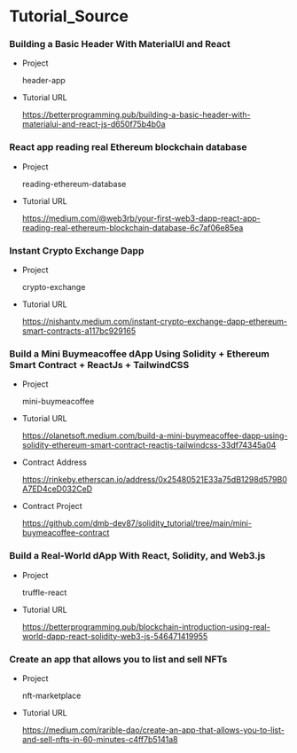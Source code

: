 # Tutorial_Source

### Building a Basic Header With MaterialUI and React

- Project

  header-app

- Tutorial URL

  https://betterprogramming.pub/building-a-basic-header-with-materialui-and-react-js-d650f75b4b0a

### React app reading real Ethereum blockchain database

- Project

  reading-ethereum-database

- Tutorial URL

  https://medium.com/@web3rb/your-first-web3-dapp-react-app-reading-real-ethereum-blockchain-database-6c7af06e85ea

### Instant Crypto Exchange Dapp

- Project
  
  crypto-exchange

- Tutorial URL

  https://nishantv.medium.com/instant-crypto-exchange-dapp-ethereum-smart-contracts-a117bc929165

### Build a Mini Buymeacoffee dApp Using Solidity + Ethereum Smart Contract + ReactJs + TailwindCSS

- Project
  
  mini-buymeacoffee

- Tutorial URL

  https://olanetsoft.medium.com/build-a-mini-buymeacoffee-dapp-using-solidity-ethereum-smart-contract-reactjs-tailwindcss-33df74345a04

- Contract Address

  https://rinkeby.etherscan.io/address/0x25480521E33a75dB1298d579B0A7ED4ceD032CeD

- Contract Project

  https://github.com/dmb-dev87/solidity_tutorial/tree/main/mini-buymeacoffee-contract

### Build a Real-World dApp With React, Solidity, and Web3.js

- Project

  truffle-react

- Tutorial URL

  https://betterprogramming.pub/blockchain-introduction-using-real-world-dapp-react-solidity-web3-js-546471419955

### Create an app that allows you to list and sell NFTs

- Project

  nft-marketplace

- Tutorial URL

  https://medium.com/rarible-dao/create-an-app-that-allows-you-to-list-and-sell-nfts-in-60-minutes-c4ff7b5141a8
